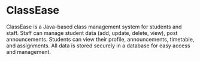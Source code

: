 # ClassEase
ClassEase is a Java-based class management system for students and staff. Staff can manage student data (add, update, delete, view), post announcements. Students can view their profile, announcements, timetable, and assignments. All data is stored securely in a database for easy access and management.
